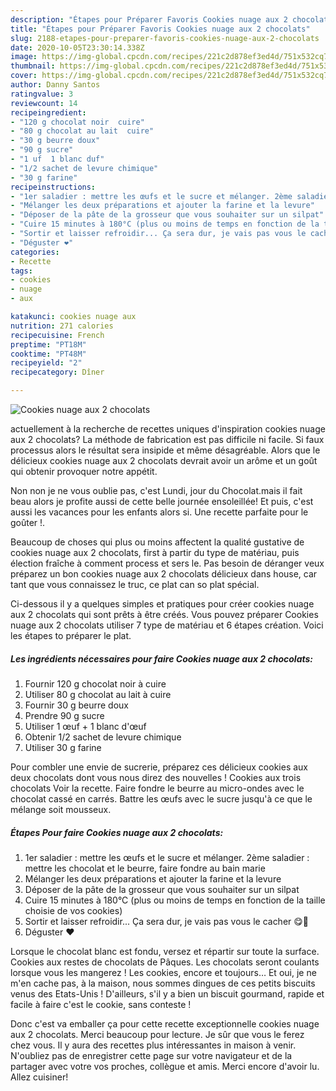 ```yaml
---
description: "Étapes pour Préparer Favoris Cookies nuage aux 2 chocolats"
title: "Étapes pour Préparer Favoris Cookies nuage aux 2 chocolats"
slug: 2188-etapes-pour-preparer-favoris-cookies-nuage-aux-2-chocolats
date: 2020-10-05T23:30:14.338Z
image: https://img-global.cpcdn.com/recipes/221c2d878ef3ed4d/751x532cq70/cookies-nuage-aux-2-chocolats-photo-principale-de-la-recette.jpg
thumbnail: https://img-global.cpcdn.com/recipes/221c2d878ef3ed4d/751x532cq70/cookies-nuage-aux-2-chocolats-photo-principale-de-la-recette.jpg
cover: https://img-global.cpcdn.com/recipes/221c2d878ef3ed4d/751x532cq70/cookies-nuage-aux-2-chocolats-photo-principale-de-la-recette.jpg
author: Danny Santos
ratingvalue: 3
reviewcount: 14
recipeingredient:
- "120 g chocolat noir  cuire"
- "80 g chocolat au lait  cuire"
- "30 g beurre doux"
- "90 g sucre"
- "1 uf  1 blanc duf"
- "1/2 sachet de levure chimique"
- "30 g farine"
recipeinstructions:
- "1er saladier : mettre les œufs et le sucre et mélanger. 2ème saladier : mettre les chocolat et le beurre, faire fondre au bain marie"
- "Mélanger les deux préparations et ajouter la farine et la levure"
- "Déposer de la pâte de la grosseur que vous souhaiter sur un silpat"
- "Cuire 15 minutes à 180°C (plus ou moins de temps en fonction de la taille choisie de vos cookies)"
- "Sortir et laisser refroidir... Ça sera dur, je vais pas vous le cacher 😋🤤"
- "Déguster ❤️"
categories:
- Recette
tags:
- cookies
- nuage
- aux

katakunci: cookies nuage aux 
nutrition: 271 calories
recipecuisine: French
preptime: "PT18M"
cooktime: "PT48M"
recipeyield: "2"
recipecategory: Dîner

---
```



![Cookies nuage aux 2 chocolats](https://img-global.cpcdn.com/recipes/221c2d878ef3ed4d/751x532cq70/cookies-nuage-aux-2-chocolats-photo-principale-de-la-recette.jpg)

actuellement à la recherche de recettes uniques d'inspiration cookies nuage aux 2 chocolats? La méthode de fabrication est pas difficile ni facile. Si faux processus alors le résultat sera insipide et même désagréable. Alors que le délicieux cookies nuage aux 2 chocolats devrait avoir un arôme et un goût qui obtenir provoquer notre appétit.

Non non je ne vous oublie pas, c&#39;est Lundi, jour du Chocolat.mais il fait beau alors je profite aussi de cette belle journée ensoleillée! Et puis, c&#39;est aussi les vacances pour les enfants alors si. Une recette parfaite pour le goûter !.

Beaucoup de choses qui plus ou moins affectent la qualité gustative de cookies nuage aux 2 chocolats, first à partir du type de matériau, puis élection fraîche à comment process et sers le. Pas besoin de déranger veux préparez un bon cookies nuage aux 2 chocolats délicieux dans house, car tant que vous connaissez le truc, ce plat can so plat spécial.


Ci-dessous il y a quelques simples et pratiques pour créer cookies nuage aux 2 chocolats qui sont prêts à être créés. Vous pouvez préparer Cookies nuage aux 2 chocolats utiliser 7 type de matériau et 6 étapes création. Voici les étapes to préparer le plat.

<!--inarticleads1-->

##### Les ingrédients nécessaires pour faire Cookies nuage aux 2 chocolats:

1. Fournir 120 g chocolat noir à cuire
1. Utiliser 80 g chocolat au lait à cuire
1. Fournir 30 g beurre doux
1. Prendre 90 g sucre
1. Utiliser 1 œuf + 1 blanc d&#39;œuf
1. Obtenir 1/2 sachet de levure chimique
1. Utiliser 30 g farine


Pour combler une envie de sucrerie, préparez ces délicieux cookies aux deux chocolats dont vous nous direz des nouvelles ! Cookies aux trois chocolats Voir la recette. Faire fondre le beurre au micro-ondes avec le chocolat cassé en carrés. Battre les œufs avec le sucre jusqu&#39;à ce que le mélange soit mousseux. 

<!--inarticleads2-->

##### Étapes Pour faire Cookies nuage aux 2 chocolats:

1. 1er saladier : mettre les œufs et le sucre et mélanger. 2ème saladier : mettre les chocolat et le beurre, faire fondre au bain marie
1. Mélanger les deux préparations et ajouter la farine et la levure
1. Déposer de la pâte de la grosseur que vous souhaiter sur un silpat
1. Cuire 15 minutes à 180°C (plus ou moins de temps en fonction de la taille choisie de vos cookies)
1. Sortir et laisser refroidir... Ça sera dur, je vais pas vous le cacher 😋🤤
1. Déguster ❤️


Lorsque le chocolat blanc est fondu, versez et répartir sur toute la surface. Cookies aux restes de chocolats de Pâques. Les chocolats seront coulants lorsque vous les mangerez ! Les cookies, encore et toujours… Et oui, je ne m&#39;en cache pas, à la maison, nous sommes dingues de ces petits biscuits venus des Etats-Unis ! D&#39;ailleurs, s&#39;il y a bien un biscuit gourmand, rapide et facile à faire c&#39;est le cookie, sans conteste ! 


Donc c'est va emballer ça pour cette recette exceptionnelle cookies nuage aux 2 chocolats. Merci beaucoup pour lecture. Je sûr que vous le ferez chez vous. Il y aura des recettes plus  intéressantes in maison à venir. N'oubliez pas de enregistrer cette page sur votre navigateur et de la partager avec votre vos proches, collègue et amis. Merci encore d'avoir lu. Allez cuisiner!
